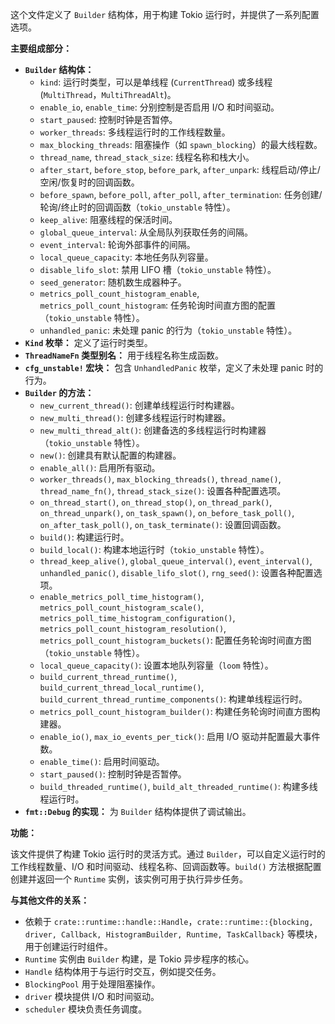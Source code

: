 这个文件定义了 `Builder` 结构体，用于构建 Tokio 运行时，并提供了一系列配置选项。

**主要组成部分：**

*   **`Builder` 结构体：**
    *   `kind`:  运行时类型，可以是单线程 (`CurrentThread`) 或多线程 (`MultiThread`，`MultiThreadAlt`)。
    *   `enable_io`, `enable_time`:  分别控制是否启用 I/O 和时间驱动。
    *   `start_paused`:  控制时钟是否暂停。
    *   `worker_threads`:  多线程运行时的工作线程数量。
    *   `max_blocking_threads`:  阻塞操作（如 `spawn_blocking`）的最大线程数。
    *   `thread_name`, `thread_stack_size`:  线程名称和栈大小。
    *   `after_start`, `before_stop`, `before_park`, `after_unpark`:  线程启动/停止/空闲/恢复时的回调函数。
    *   `before_spawn`, `before_poll`, `after_poll`, `after_termination`:  任务创建/轮询/终止时的回调函数（`tokio_unstable` 特性）。
    *   `keep_alive`:  阻塞线程的保活时间。
    *   `global_queue_interval`:  从全局队列获取任务的间隔。
    *   `event_interval`:  轮询外部事件的间隔。
    *   `local_queue_capacity`:  本地任务队列容量。
    *   `disable_lifo_slot`:  禁用 LIFO 槽（`tokio_unstable` 特性）。
    *   `seed_generator`:  随机数生成器种子。
    *   `metrics_poll_count_histogram_enable`, `metrics_poll_count_histogram`:  任务轮询时间直方图的配置（`tokio_unstable` 特性）。
    *   `unhandled_panic`:  未处理 panic 的行为（`tokio_unstable` 特性）。
*   **`Kind` 枚举：**  定义了运行时类型。
*   **`ThreadNameFn` 类型别名：**  用于线程名称生成函数。
*   **`cfg_unstable!` 宏块：**  包含 `UnhandledPanic` 枚举，定义了未处理 panic 时的行为。
*   **`Builder` 的方法：**
    *   `new_current_thread()`: 创建单线程运行时构建器。
    *   `new_multi_thread()`: 创建多线程运行时构建器。
    *   `new_multi_thread_alt()`: 创建备选的多线程运行时构建器（`tokio_unstable` 特性）。
    *   `new()`:  创建具有默认配置的构建器。
    *   `enable_all()`:  启用所有驱动。
    *   `worker_threads()`, `max_blocking_threads()`, `thread_name()`, `thread_name_fn()`, `thread_stack_size()`:  设置各种配置选项。
    *   `on_thread_start()`, `on_thread_stop()`, `on_thread_park()`, `on_thread_unpark()`, `on_task_spawn()`, `on_before_task_poll()`, `on_after_task_poll()`, `on_task_terminate()`:  设置回调函数。
    *   `build()`:  构建运行时。
    *   `build_local()`:  构建本地运行时（`tokio_unstable` 特性）。
    *   `thread_keep_alive()`, `global_queue_interval()`, `event_interval()`, `unhandled_panic()`, `disable_lifo_slot()`, `rng_seed()`:  设置各种配置选项。
    *   `enable_metrics_poll_time_histogram()`, `metrics_poll_count_histogram_scale()`, `metrics_poll_time_histogram_configuration()`, `metrics_poll_count_histogram_resolution()`, `metrics_poll_count_histogram_buckets()`:  配置任务轮询时间直方图（`tokio_unstable` 特性）。
    *   `local_queue_capacity()`:  设置本地队列容量（`loom` 特性）。
    *   `build_current_thread_runtime()`, `build_current_thread_local_runtime()`, `build_current_thread_runtime_components()`:  构建单线程运行时。
    *   `metrics_poll_count_histogram_builder()`:  构建任务轮询时间直方图构建器。
    *   `enable_io()`, `max_io_events_per_tick()`:  启用 I/O 驱动并配置最大事件数。
    *   `enable_time()`:  启用时间驱动。
    *   `start_paused()`:  控制时钟是否暂停。
    *   `build_threaded_runtime()`, `build_alt_threaded_runtime()`:  构建多线程运行时。
*   **`fmt::Debug` 的实现：**  为 `Builder` 结构体提供了调试输出。

**功能：**

该文件提供了构建 Tokio 运行时的灵活方式。通过 `Builder`，可以自定义运行时的工作线程数量、I/O 和时间驱动、线程名称、回调函数等。`build()` 方法根据配置创建并返回一个 `Runtime` 实例，该实例可用于执行异步任务。

**与其他文件的关系：**

*   依赖于 `crate::runtime::handle::Handle`，`crate::runtime::{blocking, driver, Callback, HistogramBuilder, Runtime, TaskCallback}` 等模块，用于创建运行时组件。
*   `Runtime` 实例由 `Builder` 构建，是 Tokio 异步程序的核心。
*   `Handle` 结构体用于与运行时交互，例如提交任务。
*   `BlockingPool` 用于处理阻塞操作。
*   `driver` 模块提供 I/O 和时间驱动。
*   `scheduler` 模块负责任务调度。
